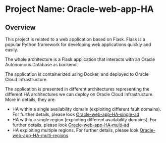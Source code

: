 # Project Name: Oracle-web-app-HA

## Overview

This project is related to a web application based on Flask. 
Flask is a popular Python framework for developing web applications quickly and easily.

The whole architecture is a Flask application that interacts with an Oracle Autonomous Database as backend. 

The application is containerized using Docker, and deployed to Oracle Cloud Infrastructure.

The application is presented in different architectures representing the different HA architectures we can deploy on Oracle Cloud Infrastructure. More in details, they are:
-   HA within a single availability domain (exploiting different fault domains). For further details, please look [Oracle-web-app-HA-single-ad](oracle-web-app-ha-single-ad/README.md)
-   HA within a single region (exploiting different availability domains). For further details, please look [Oracle-web-app-HA-multi-ad](oracle-web-app-ha-multi-ad/README.md)
-   HA exploiting multiple regions. For further details, please look [Oracle-web-app-HA-multi-regions](oracle-web-app-ha-multi-regions/README.md)

